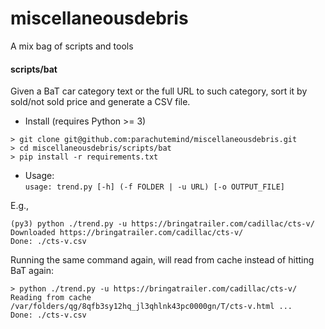 # miscellaneousdebris
A mix bag of scripts and tools

#### scripts/bat
Given a BaT car category text or the full URL to such category, sort it by sold/not sold price and generate a CSV file.

- Install (requires Python >= 3)
```
> git clone git@github.com:parachutemind/miscellaneousdebris.git
> cd miscellaneousdebris/scripts/bat
> pip install -r requirements.txt 
```

- Usage:  
`usage: trend.py [-h] (-f FOLDER | -u URL) [-o OUTPUT_FILE]`

E.g.,
```
(py3) python ./trend.py -u https://bringatrailer.com/cadillac/cts-v/
Downloaded https://bringatrailer.com/cadillac/cts-v/
Done: ./cts-v.csv
```
Running the same command again, will read from cache instead of hitting BaT again:
```
> python ./trend.py -u https://bringatrailer.com/cadillac/cts-v/
Reading from cache /var/folders/qg/8qfb3sy12hq_jl3qhlnk43pc0000gn/T/cts-v.html ...
Done: ./cts-v.csv

```


